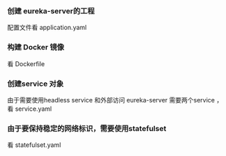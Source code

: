 ### 创建 eureka-server的工程
配置文件看 application.yaml

### 构建 Docker 镜像
看 Dockerfile

### 创建service 对象
由于需要使用headless service 和外部访问 eureka-server 需要两个service ， 看 service.yaml


### 由于要保持稳定的网络标识，需要使用statefulset
看 statefulset.yaml